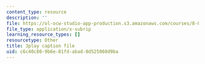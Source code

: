 ```yaml
---
content_type: resource
description: ''
file: https://ol-ocw-studio-app-production.s3.amazonaws.com/courses/8-01sc-classical-mechanics-fall-2016/c6c40c809b6e81fdabad0d525060d9ba_gWLC3r6EHl0.srt
file_type: application/x-subrip
learning_resource_types: []
resourcetype: Other
title: 3play caption file
uid: c6c40c80-9b6e-81fd-abad-0d525060d9ba
---
```

